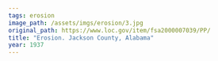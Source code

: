 ```yaml
---
tags: erosion
image_path: /assets/imgs/erosion/3.jpg
original_path: https://www.loc.gov/item/fsa2000007039/PP/
title: "Erosion. Jackson County, Alabama"
year: 1937
---
```



